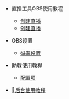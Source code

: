 * 直播工具OBS使用教程

  * [创建直播](live/初始化直播.md)
  * [创建直播](zh-cn/quickstart.md)

* OBS设置

  * [码率设置](live/码率设置.md)
  

* 助教使用教程

  * [配置项](zh-cn/configuration.md)
  

* [后台使用教程](zh-cn/changelog.md)
